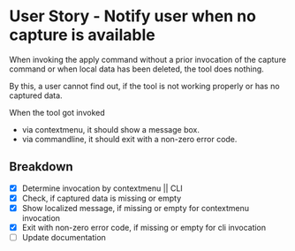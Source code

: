# User Story - Notify user when no capture is available

When invoking the apply command without a prior invocation of the capture
command or when local data has been deleted, the tool does nothing.

By this, a user cannot find out, if the tool is not working properly
or has no captured data.

When the tool got invoked

- via contextmenu, it should show a message box.
- via commandline, it should exit with a non-zero error code.

## Breakdown

*[x] Determine invocation by contextmenu || CLI
*[x] Check, if captured data is missing or empty
*[x] Show localized message, if missing or empty for contextmenu invocation
*[x] Exit with non-zero error code, if missing or empty for cli invocation
*[ ] Update documentation

